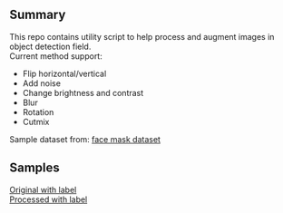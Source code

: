 ## Summary
This repo contains utility script to help process and augment images in object detection field.<br>
Current method support:
- Flip horizontal/vertical
- Add noise
- Change brightness and contrast
- Blur
- Rotation
- Cutmix

Sample dataset from: [face mask dataset](https://www.kaggle.com/andrewmvd/face-mask-detection)

## Samples

[Original with label](sample_original)<br>
[Processed with label](sample_processed)
